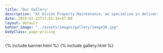 ```yaml
---
title: 'Our Gallery'
description: "At Divine Property Maintenance, we specialize in delivering top-quality exterior cleaning services. Whether you need pressure washing for your home or window cleaning for your commercial property, we're here to help. We proudly serve both residential and commercial clients with reliable, professional care. "
date: 2018-02-22T17:01:34+07:00
layout: default
banner_image: "../assets/images/gallery/image38.jpg"
bodyClass: page-pricing
---
```

{% include banner.html %}
{% include gallery.html %}


